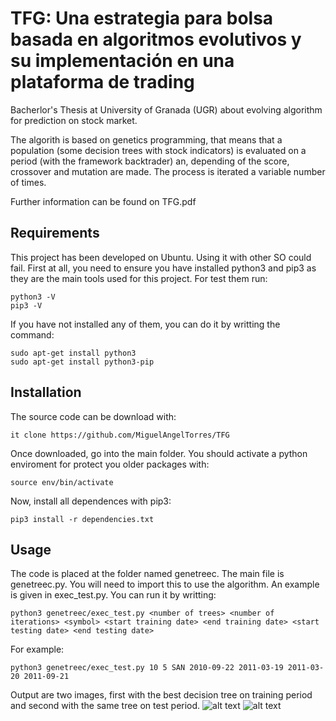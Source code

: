 # TFG: Una estrategia para bolsa basada en algoritmos evolutivos y su implementación en una plataforma de trading

Bacherlor's Thesis at University of Granada (UGR) about evolving algorithm for prediction on stock market.

The algorith is based on genetics programming, that means that a population (some decision trees with stock indicators) is evaluated on a period (with the framework backtrader) an, depending of the score, crossover and mutation are made. The process is iterated a variable number of times.

Further information can be found on TFG.pdf

## Requirements 

This project has been developed on Ubuntu. Using it with other SO could fail. First at all, you need to ensure you have installed python3 and pip3 as they are the main tools used for this project. For test them run:

```
python3 -V
pip3 -V
```

If you have not installed any of them, you can do it by writting the command:

```
sudo apt-get install python3
sudo apt-get install python3-pip
```

## Installation

The source code can be download with:

```
it clone https://github.com/MiguelAngelTorres/TFG
```

Once downloaded, go into the main folder. You should activate a python enviroment for protect you older packages with:

```
source env/bin/activate
```

Now, install all dependences with pip3:

```
pip3 install -r dependencies.txt
```

## Usage

The code is placed at the folder named genetreec. The main file is genetreec.py. You will need to import this to use the algorithm. An example is given in exec_test.py. You can run it by writting:

```
python3 genetreec/exec_test.py <number of trees> <number of iterations> <symbol> <start training date> <end training date> <start testing date> <end testing date>
```

For example:
```
python3 genetreec/exec_test.py 10 5 SAN 2010-09-22 2011-03-19 2011-03-20 2011-09-21
```

Output are two images, first with the best decision tree on training period and second with the same tree on test period.
![alt text](https://github.com/MiguelAngelTorres/TFG/blob/master/Resultados/Mousavi/1_WPT.TO_train.png)
![alt text](https://github.com/MiguelAngelTorres/TFG/blob/master/Resultados/Mousavi/1_WPT.TO_test.png)


